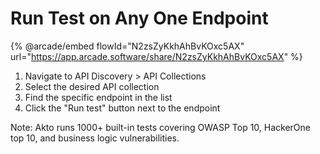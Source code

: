 # Run Test on Any One Endpoint

{% @arcade/embed flowId="N2zsZyKkhAhBvKOxc5AX" url="https://app.arcade.software/share/N2zsZyKkhAhBvKOxc5AX" %}

1. Navigate to API Discovery > API Collections
2. Select the desired API collection
3. Find the specific endpoint in the list
4. Click the "Run test" button next to the endpoint

Note: Akto runs 1000+ built-in tests covering OWASP Top 10, HackerOne top 10, and business logic vulnerabilities.

